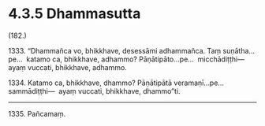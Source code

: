 # 4.3.5 Dhammasutta

(182.)

1333\. “Dhammañca vo, bhikkhave, desessāmi adhammañca. Taṃ suṇātha…pe…  katamo ca, bhikkhave, adhammo? Pāṇātipāto…pe…  micchādiṭṭhi—  ayaṃ vuccati, bhikkhave, adhammo.

1334\. Katamo ca, bhikkhave, dhammo? Pāṇātipātā veramaṇī…pe…  sammādiṭṭhi—  ayaṃ vuccati, bhikkhave, dhammo”ti.

---

1335\. Pañcamaṃ.
